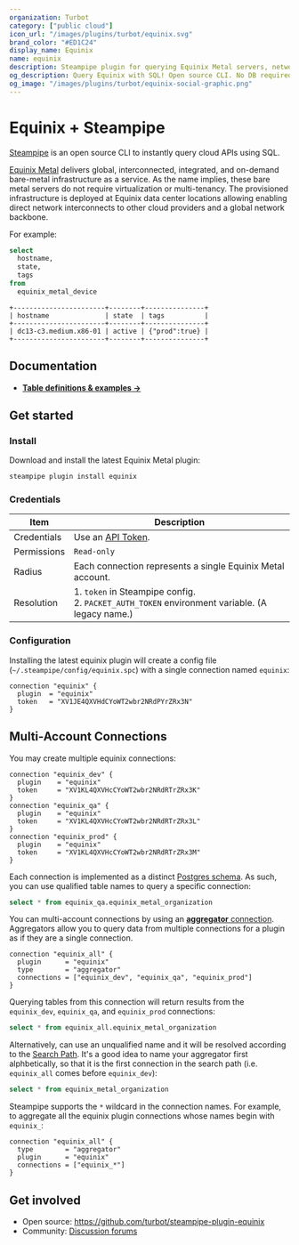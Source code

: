 ```yaml
---
organization: Turbot
category: ["public cloud"]
icon_url: "/images/plugins/turbot/equinix.svg"
brand_color: "#ED1C24"
display_name: Equinix
name: equinix
description: Steampipe plugin for querying Equinix Metal servers, networks, facilities and more.
og_description: Query Equinix with SQL! Open source CLI. No DB required.
og_image: "/images/plugins/turbot/equinix-social-graphic.png"
---
```


# Equinix + Steampipe

[Steampipe](https://steampipe.io) is an open source CLI to instantly query cloud APIs using SQL.

[Equinix Metal](https://metal.equinix.com) delivers global, interconnected, integrated, and on-demand bare-metal infrastructure as a service. As the name implies, these bare metal servers do not require virtualization or multi-tenancy. The provisioned infrastructure is deployed at Equinix data center locations allowing enabling direct network interconnects to other cloud providers and a global network backbone.

For example:

```sql
select
  hostname,
  state,
  tags
from
  equinix_metal_device
```

```
+-----------------------+--------+---------------+
| hostname              | state  | tags          |
+-----------------------+--------+---------------+
| dc13-c3.medium.x86-01 | active | {"prod":true} |
+-----------------------+--------+---------------+
```

## Documentation

- **[Table definitions & examples →](/plugins/turbot/equinix/tables)**

## Get started

### Install

Download and install the latest Equinix Metal plugin:

```bash
steampipe plugin install equinix
```

### Credentials

| Item | Description |
| - | - |
| Credentials | Use an [API Token](https://metal.equinix.com/developers/api/). |
| Permissions | `Read-only` |
| Radius | Each connection represents a single Equinix Metal account. |
| Resolution |  1. `token` in Steampipe config.<br />2. `PACKET_AUTH_TOKEN` environment variable. (A legacy name.) |

### Configuration

Installing the latest equinix plugin will create a config file (`~/.steampipe/config/equinix.spc`) with a single connection named `equinix`:

```hcl
connection "equinix" {
  plugin  = "equinix"
  token   = "XV1JE4QXVHdCYoWT2wbr2NRdPYrZRx3N"
}
```

## Multi-Account Connections

You may create multiple equinix connections:

```hcl
connection "equinix_dev" {
  plugin    = "equinix"
  token     = "XV1KL4QXVHcCYoWT2wbr2NRdRTrZRx3K"
}
connection "equinix_qa" {
  plugin    = "equinix"
  token     = "XV1KL4QXVHcCYoWT2wbr2NRdRTrZRx3L"
}
connection "equinix_prod" {
  plugin    = "equinix"
  token     = "XV1KL4QXVHcCYoWT2wbr2NRdRTrZRx3M"
}
```

Each connection is implemented as a distinct [Postgres schema](https://www.postgresql.org/docs/current/ddl-schemas.html). As such, you can use qualified table names to query a specific connection:

```sql
select * from equinix_qa.equinix_metal_organization
```

You can multi-account connections by using an [**aggregator** connection](https://steampipe.io/docs/using-steampipe/managing-connections#using-aggregators). Aggregators allow you to query data from multiple connections for a plugin as if they are a single connection.

```hcl
connection "equinix_all" {
  plugin      = "equinix"
  type        = "aggregator"
  connections = ["equinix_dev", "equinix_qa", "equinix_prod"]
}
```

Querying tables from this connection will return results from the `equinix_dev`, `equinix_qa`, and `equinix_prod` connections:

```sql
select * from equinix_all.equinix_metal_organization
```

Alternatively, can use an unqualified name and it will be resolved according to the [Search Path](https://steampipe.io/docs/guides/search-path). It's a good idea to name your aggregator first alphbetically, so that it is the first connection in the search path (i.e. `equinix_all` comes before `equinix_dev`):

```sql
select * from equinix_metal_organization
```

Steampipe supports the `*` wildcard in the connection names. For example, to aggregate all the equinix plugin connections whose names begin with `equinix_`:

```hcl
connection "equinix_all" {
  type        = "aggregator"
  plugin      = "equinix"
  connections = ["equinix_*"]
}
```

## Get involved

* Open source: https://github.com/turbot/steampipe-plugin-equinix
* Community: [Discussion forums](https://github.com/turbot/steampipe/discussions)
